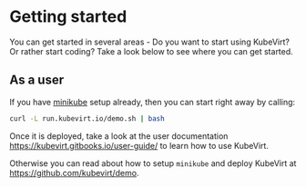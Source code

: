# Getting started

You can get started in several areas - Do you want to start using KubeVirt?
Or rather start coding? Take a look below to see where you can get started.

## As a user

If you have [minikube](https://github.com/kubernetes/minikube/) setup already,
then you can start right away by calling:

```bash
curl -L run.kubevirt.io/demo.sh | bash
```

Once it is deployed, take a look at the user documentation
<https://kubevirt.gitbooks.io/user-guide/> to learn how to use KubeVirt.

Otherwise you can read about how to setup `minikube` and deploy KubeVirt at
<https://github.com/kubevirt/demo>.


